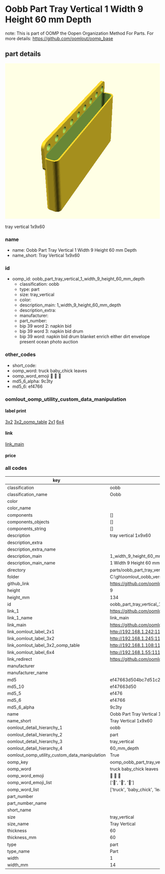 # Oobb Part Tray Vertical 1 Width 9 Height 60 mm Depth  

note: This is part of OOMP the Oopen Organization Method For Parts. For more details: https://github.com/oomlout/oomp_base

##  part details
  

[![](3dpr.png)](3dpr.png)

tray vertical 1x9x60



### name
* name: Oobb Part Tray Vertical 1 Width 9 Height 60 mm Depth
* name_short: Tray Vertical 1x9x60 
### id
* oomp_id: oobb_part_tray_vertical_1_width_9_height_60_mm_depth
  * classification: oobb
  * type: part
  * size: tray_vertical
  * color: 
  * description_main: 1_width_9_height_60_mm_depth
  * description_extra: 
  * manufacturer: 
  * part_number: 
  * bip 39 word 2: napkin bid
  * bip 39 word 3: napkin bid drum
  * bip 39 word: napkin bid drum blanket enrich either dirt envelope present ocean photo auction

### other_codes
* short_code: 
* oomp_word: truck baby_chick leaves
* oomp_word_emoji :truck: :baby_chick: :leaves:
* md5_6_alpha: 9c3ty
* md5_6: ef4766






### oomlout_oomp_utility_custom_data_manipulation
#### label print
[3x2](http://192.168.1.245:1112/?label=oomp%209c3ty)
[3x2_oomp_table](http://192.168.1.108:1112/?label=oomp%209c3ty)
[2x1](http://192.168.1.242:1112/?label=oomp%209c3ty)
[6x4](http://192.168.1.55:1112/?label=oomp%209c3ty)    

#### link

[link_main](https://github.com/oomlout/oomlout_oobb_version_4_generated_parts/tree/main/navigation_oomp/oobb/part/tray_vertical/1_width_9_height_60_mm_depth/part)                              

#### price







### all codes 
| key | value |  
| --- | --- |  
| classification | oobb |  
| classification_name | Oobb |  
| color |  |  
| color_name |  |  
| components | [] |  
| components_objects | [] |  
| components_string | [] |  
| description | tray vertical 1x9x60 |  
| description_extra |  |  
| description_extra_name |  |  
| description_main | 1_width_9_height_60_mm_depth |  
| description_main_name | 1 Width 9 Height 60 mm Depth |  
| directory | parts/oobb_part_tray_vertical_1_width_9_height_60_mm_depth |  
| folder | C:\gh\oomlout_oobb_version_4_generated_parts\parts\oobb_part_tray_vertical_1_width_9_height_60_mm_depth |  
| github_link | https://github.com/oomlout/oomlout_oomp_part_src/tree/main/parts/oobb_part_tray_vertical_1_width_9_height_60_mm_depth |  
| height | 9 |  
| height_mm | 134 |  
| id | oobb_part_tray_vertical_1_width_9_height_60_mm_depth |  
| link_1 | https://github.com/oomlout/oomlout_oobb_version_4_generated_parts/tree/main/navigation_oomp/oobb/part/tray_vertical/1_width_9_height_60_mm_depth/part |  
| link_1_name | link_main |  
| link_main | https://github.com/oomlout/oomlout_oobb_version_4_generated_parts/tree/main/navigation_oomp/oobb/part/tray_vertical/1_width_9_height_60_mm_depth/part |  
| link_oomlout_label_2x1 | http://192.168.1.242:1112/?label=oomp%209c3ty |  
| link_oomlout_label_3x2 | http://192.168.1.245:1112/?label=oomp%209c3ty |  
| link_oomlout_label_3x2_oomp_table | http://192.168.1.108:1112/?label=oomp%209c3ty |  
| link_oomlout_label_6x4 | http://192.168.1.55:1112/?label=oomp%209c3ty |  
| link_redirect | https://github.com/oomlout/oomlout_oobb_version_4_generated_parts/tree/main/parts/oobb_tray_vertical_01_09_60 |  
| manufacturer |  |  
| manufacturer_name |  |  
| md5 | ef47663d504bc7d51c25817487058497 |  
| md5_10 | ef47663d50 |  
| md5_5 | ef476 |  
| md5_6 | ef4766 |  
| md5_6_alpha | 9c3ty |  
| name | Oobb Part Tray Vertical 1 Width 9 Height 60 mm Depth |  
| name_short | Tray Vertical 1x9x60  |  
| oomlout_detail_hierarchy_1 | oobb |  
| oomlout_detail_hierarchy_2 | part |  
| oomlout_detail_hierarchy_3 | tray_vertical |  
| oomlout_detail_hierarchy_4 | 60_mm_depth |  
| oomlout_oomp_utility_custom_data_manipulation | True |  
| oomp_key | oomp_oobb_part_tray_vertical_1_width_9_height_60_mm_depth |  
| oomp_word | truck baby_chick leaves |  
| oomp_word_emoji | :truck: :baby_chick: :leaves: |  
| oomp_word_emoji_list | [':truck:', ':baby_chick:', ':leaves:'] |  
| oomp_word_list | ['truck', 'baby_chick', 'leaves'] |  
| part_number |  |  
| part_number_name |  |  
| short_name |  |  
| size | tray_vertical |  
| size_name | Tray Vertical |  
| thickness | 60 |  
| thickness_mm | 60 |  
| type | part |  
| type_name | Part |  
| width | 1 |  
| width_mm | 14 |  
